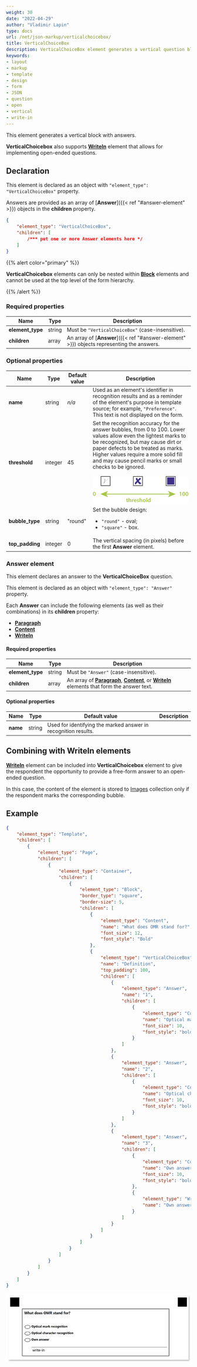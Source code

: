 ```yaml
---
weight: 30
date: "2022-04-29"
author: "Vladimir Lapin"
type: docs
url: /net/json-markup/verticalchoicebox/
title: VerticalChoiceBox
description: VerticalChoiceBox element generates a vertical question block with multiple answers and an optional write-in field.
keywords:
- layout
- markup
- template
- design
- form
- JSON
- question
- open
- vertical
- write-in
---
```


This element generates a vertical block with answers. 

**VerticalChoicebox** also supports [**WriteIn**](/omr/net/json-markup/writein/) element that allows for implementing open-ended questions.

## Declaration

This element is declared as an object with `"element_type": "VerticalChoiceBox"` property.

Answers are provided as an array of [**Answer**]({{< ref "#answer-element" >}}) objects in the **children** property.

```json
{
	"element_type": "VerticalChoiceBox",
	"children": [
		/*** put one or more Answer elements here */
	]
}
```

{{% alert color="primary" %}} 

**VerticalChoicebox** elements can only be nested within [**Block**](/omr/net/json-markup/block/) elements and cannot be used at the top level of the form hierarchy.

{{% /alert %}}

### Required properties

Name | Type | Description
---- | ---- | -----------
**element_type** | string | Must be `"VerticalChoiceBox"` (case-insensitive).
**children** | array | An array of [**Answer**]({{< ref "#answer-element" >}}) objects representing the answers.

### Optional properties

Name | Type | Default value | Description
---- | ---- | ------------- | -----------
**name** | string | _n/a_ | Used as an element's identifier in recognition results and as a reminder of the element's purpose in template source; for example, `"Preference"`.<br />This text is not displayed on the form.
**threshold** | integer | 45 | Set the recognition accuracy for the answer bubbles, from 0 to 100. Lower values allow even the lightest marks to be recognized, but may cause dirt or paper defects to be treated as marks. Higher values require a more solid fill and may cause pencil marks or small checks to be ignored.<br /><br />![VerticalChoicebox threshold](verticalchoicebox-threshold.png)
**bubble_type** | string | "round" | Set the bubble design:<ul><li>`"round"` - oval;</li><li>`"square"` - box.</li></ul>
**top_padding** | integer | 0 | The vertical spacing (in pixels) before the first **Answer** element.

### Answer element

This element declares an answer to the **VerticalChoiceBox** question.

This element is declared as an object with `"element_type": "Answer"` property.

Each **Answer** can include the following elements (as well as their combinations) in its **children** property:

- [**Paragraph**](/omr/net/json-markup/paragraph/)
- [**Content**](/omr/net/json-markup/content/)
- [**WriteIn**](/omr/net/json-markup/writein/)

#### Required properties

Name | Type | Description
---- | ---- | -----------
**element_type** | string | Must be `"Answer"` (case-insensitive).
**children** | array | An array of [**Paragraph**](/omr/net/json-markup/paragraph/), [**Content**](/omr/net/json-markup/content/), or [**WriteIn**](/omr/net/json-markup/writein/) elements that form the answer text.


#### Optional properties

Name | Type | Default value | Description
---- | ---- | ------------- | -----------
**name** | string | Used for identifying the marked answer in recognition results.

## Combining with WriteIn elements

[**WriteIn**](/omr/net/json-markup/writein/) element can be included into **VerticalChoicebox** element to give the respondent the opportunity to provide a free-form answer to an open-ended question.

In this case, the content of the element is stored to [Images](https://reference.aspose.com/omr/net/aspose.omr.model/recognitionresult/properties/images) collection only if the respondent marks the corresponding bubble.

## Example

```json
{
	"element_type": "Template",
	"children": [
		{
			"element_type": "Page",
			"children": [
				{
					"element_type": "Container",
					"children": [
						{
							"element_type": "Block",
							"border_type": "square",
							"border-size": 5,
							"children": [
								{
									"element_type": "Content",
									"name": "What does OMR stand for?",
									"font_size": 12,
									"font_style": "Bold"
								},
								{
									"element_type": "VerticalChoiceBox",
									"name": "Definition",
									"top_padding": 100,
									"children": [
										{
											"element_type": "Answer",
											"name": "1",
											"children": [
												{
													"element_type": "Content",
													"name": "Optical mark recognition",
													"font_size": 10,
													"font_style": "bold"
												}
											]
										},
										{
											"element_type": "Answer",
											"name": "2",
											"children": [
												{
													"element_type": "Content",
													"name": "Optical character recognition",
													"font_size": 10,
													"font_style": "bold"
												}
											]
										},
										{
											"element_type": "Answer",
											"name": "3",
											"children": [
												{
													"element_type": "Content",
													"name": "Own answer",
													"font_size": 10,
													"font_style": "bold"
												},
												{
													"element_type": "WriteIn",
													"name": "Own answer",
												}
											]
										}
									]
								}
							]
						}
					]
				}
			]
		}
	]
}
```

![vertical_choicebox example](vertical_choicebox-example.png)
